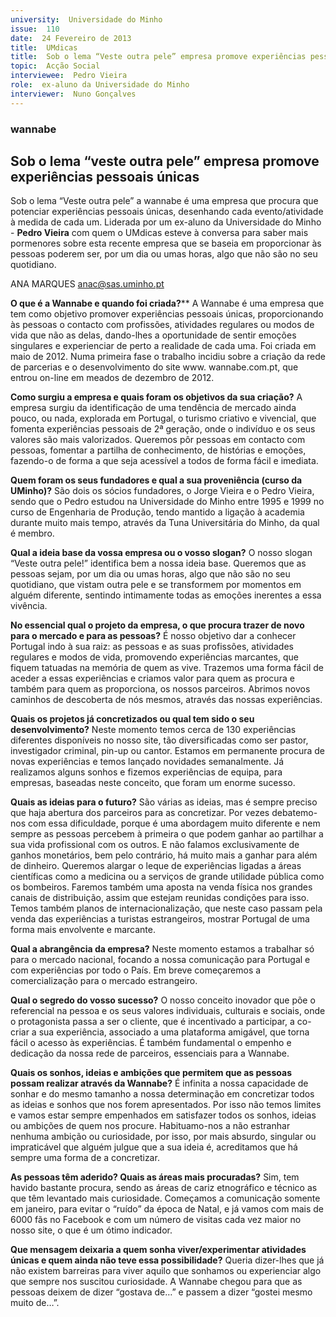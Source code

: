 ```yaml
---
university:  Universidade do Minho
issue:  110
date:  24 Fevereiro de 2013
title:  UMdicas
title:  Sob o lema “Veste outra pele” empresa promove experiências pessoais únicas
topic:  Acção Social
interviewee:  Pedro Vieira
role:  ex-aluno da Universidade do Minho
interviewer:  Nuno Gonçalves
---
```



### wannabe

## Sob o lema “veste outra pele” empresa promove experiências pessoais únicas

Sob o lema “Veste outra pele” a wannabe é uma empresa que procura que potenciar experiências pessoais únicas, desenhando cada evento/atividade à medida de cada um. Liderada por um ex-aluno da Universidade do Minho - **Pedro Vieira** com quem o UMdicas esteve à conversa para saber mais pormenores sobre esta recente empresa que se baseia em proporcionar às pessoas poderem ser, por um dia ou umas horas, algo que não são no seu quotidiano.

ANA MARQUES
anac@sas.uminho.pt

**O que é a Wannabe e quando foi criada?**** 
A Wannabe é uma empresa que tem como objetivo promover experiências pessoais únicas, proporcionando às pessoas o contacto com profissões, atividades regulares ou modos de vida que não as delas, dando-lhes a oportunidade de sentir emoções singulares e experienciar de perto a realidade de cada uma. Foi criada em maio de 2012. Numa primeira fase o trabalho incidiu sobre a criação da rede de parcerias e o desenvolvimento do site www. wannabe.com.pt, que entrou on-line em meados de dezembro de 2012.

**Como surgiu a empresa e quais foram os objetivos da sua criação?** 
A empresa surgiu da identificação de uma tendência de mercado ainda pouco, ou nada, explorada em Portugal, o turismo criativo e vivencial, que fomenta experiências pessoais de 2ª geração, onde o indivíduo e os seus valores são mais valorizados. Queremos pôr pessoas em contacto com pessoas, fomentar a partilha de conhecimento, de histórias e emoções, fazendo-o de forma a que seja acessível a todos de forma fácil e imediata.

**Quem foram os seus fundadores e qual a sua proveniência (curso da UMinho)?** 
São dois os sócios fundadores, o Jorge Vieira e o Pedro Vieira, sendo que o Pedro estudou na Universidade do Minho entre 1995 e 1999 no curso de Engenharia de Produção, tendo mantido a ligação à academia durante muito mais tempo, através da Tuna Universitária do Minho, da qual é membro.

**Qual a ideia base da vossa empresa ou o vosso slogan?** 
O nosso slogan “Veste outra pele!” identifica bem a nossa ideia base. Queremos que as pessoas sejam, por um dia ou umas horas, algo que não são no seu quotidiano, que vistam outra pele e se transformem por momentos em alguém diferente, sentindo intimamente todas as emoções inerentes a essa vivência.

**No essencial qual o projeto da empresa, o que procura trazer de novo para o mercado e para as pessoas?** 
É nosso objetivo dar a conhecer Portugal indo à sua raiz: as pessoas e as suas profissões, atividades regulares e modos de vida, promovendo experiências marcantes, que fiquem tatuadas na memória de quem as vive. Trazemos uma forma fácil de aceder a essas experiências e criamos valor para quem as procura e também para quem as proporciona, os nossos parceiros. Abrimos novos caminhos de descoberta de nós mesmos, através das nossas experiências.

**Quais os projetos já concretizados ou qual tem sido o seu desenvolvimento?** 
Neste momento temos cerca de 130 experiências diferentes disponíveis no nosso site, tão diversificadas como ser pastor, investigador criminal, pin-up ou cantor. Estamos em permanente procura de novas experiências e temos lançado novidades semanalmente. Já realizamos alguns sonhos e fizemos experiências de equipa, para empresas, baseadas neste conceito, que foram um enorme sucesso.

**Quais as ideias para o futuro?** 
São várias as ideias, mas é sempre preciso que haja abertura dos parceiros para as concretizar. Por vezes debatemo-nos com essa dificuldade, porque é uma abordagem muito diferente e nem sempre as pessoas percebem à primeira o que podem ganhar ao partilhar a sua vida profissional com os outros. E não falamos exclusivamente de ganhos monetários, bem pelo contrário, há muito mais a ganhar para além de dinheiro. Queremos alargar o leque de experiências ligadas a áreas científicas como a medicina ou a serviços de grande utilidade pública como os bombeiros. Faremos também uma aposta na venda física nos grandes canais de distribuição, assim que estejam reunidas condições para isso. Temos também planos de internacionalização, que neste caso passam pela venda das experiências a turistas estrangeiros, mostrar Portugal de uma forma mais envolvente e marcante.

**Qual a abrangência da empresa?**
Neste momento estamos a trabalhar só para o mercado nacional, focando a nossa comunicação para Portugal e com experiências por todo o País. Em breve começaremos a comercialização para o mercado estrangeiro.

**Qual o segredo do vosso sucesso?** 
O nosso conceito inovador que põe o referencial na pessoa e os seus valores individuais, culturais e sociais, onde o protagonista passa a ser o cliente, que é incentivado a participar, a co-criar a sua experiência, associado a uma plataforma amigável, que torna fácil o acesso às experiências. É também fundamental o empenho e dedicação da nossa rede de parceiros, essenciais para a Wannabe.

**Quais os sonhos, ideias e ambições que permitem que as pessoas possam realizar através da Wannabe?** 
É infinita a nossa capacidade de sonhar e do mesmo tamanho a nossa determinação em concretizar todos as ideias e sonhos que nos forem apresentados. Por isso não temos limites e vamos estar sempre empenhados em satisfazer todos os sonhos, ideias ou ambições de quem nos procure. Habituamo-nos a não estranhar nenhuma ambição ou curiosidade, por isso, por mais absurdo, singular ou impraticável que alguém julgue que a sua ideia é, acreditamos que há sempre uma forma de a concretizar.

**As pessoas têm aderido? Quais as áreas mais procuradas?** 
Sim, tem havido bastante procura, sendo as áreas de cariz etnográfico e técnico as que têm levantado mais curiosidade. Começamos a comunicação somente em janeiro, para evitar o “ruído” da época de Natal, e já vamos com mais de 6000 fãs no Facebook e com um número de visitas cada vez maior no nosso site, o que é um ótimo indicador.

**Que mensagem deixaria a quem sonha viver/experimentar atividades únicas e quem ainda não teve essa possibilidade?** 
Queria dizer-lhes que já não existem barreiras para viver aquilo que sonhamos ou experienciar algo que sempre nos suscitou curiosidade. A Wannabe chegou para que as pessoas deixem de dizer “gostava de…” e passem a dizer “gostei mesmo muito de…”.

